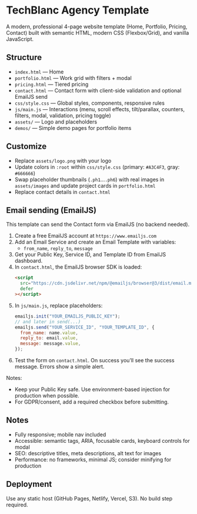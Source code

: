 # TechBlanc Agency Template

A modern, professional 4-page website template (Home, Portfolio, Pricing, Contact) built with semantic HTML, modern CSS (Flexbox/Grid), and vanilla JavaScript.

## Structure

- `index.html` — Home
- `portfolio.html` — Work grid with filters + modal
- `pricing.html` — Tiered pricing
- `contact.html` — Contact form with client-side validation and optional EmailJS send
- `css/style.css` — Global styles, components, responsive rules
- `js/main.js` — Interactions (menu, scroll effects, tilt/parallax, counters, filters, modal, validation, pricing toggle)
- `assets/` — Logo and placeholders
- `demos/` — Simple demo pages for portfolio items

## Customize

- Replace `assets/logo.png` with your logo
- Update colors in `:root` within `css/style.css` (primary: `#A3C4F3`, gray: `#666666`)
- Swap placeholder thumbnails (`.ph1`…`.ph6`) with real images in `assets/images` and update project cards in `portfolio.html`
- Replace contact details in `contact.html`

## Email sending (EmailJS)

This template can send the Contact form via EmailJS (no backend needed).

1. Create a free EmailJS account at `https://www.emailjs.com`
2. Add an Email Service and create an Email Template with variables:
   - `from_name`, `reply_to`, `message`
3. Get your Public Key, Service ID, and Template ID from EmailJS dashboard.
4. In `contact.html`, the EmailJS browser SDK is loaded:
   ```html
   <script
     src="https://cdn.jsdelivr.net/npm/@emailjs/browser@3/dist/email.min.js"
     defer
   ></script>
   ```
5. In `js/main.js`, replace placeholders:
   ```js
   emailjs.init("YOUR_EMAILJS_PUBLIC_KEY");
   // and later in send(...)
   emailjs.send("YOUR_SERVICE_ID", "YOUR_TEMPLATE_ID", {
     from_name: name.value,
     reply_to: email.value,
     message: message.value,
   });
   ```
6. Test the form on `contact.html`. On success you’ll see the success message. Errors show a simple alert.

Notes:

- Keep your Public Key safe. Use environment-based injection for production when possible.
- For GDPR/consent, add a required checkbox before submitting.

## Notes

- Fully responsive; mobile nav included
- Accessible: semantic tags, ARIA, focusable cards, keyboard controls for modal
- SEO: descriptive titles, meta descriptions, alt text for images
- Performance: no frameworks, minimal JS; consider minifying for production

## Deployment

Use any static host (GitHub Pages, Netlify, Vercel, S3). No build step required.
